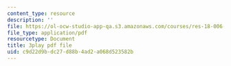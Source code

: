 ```yaml
---
content_type: resource
description: ''
file: https://ol-ocw-studio-app-qa.s3.amazonaws.com/courses/res-18-006-calculus-revisited-single-variable-calculus-fall-2010/c9d22d9bdc27d88b4ad2a068d523582b_zKtYCGbCfSc.pdf
file_type: application/pdf
resourcetype: Document
title: 3play pdf file
uid: c9d22d9b-dc27-d88b-4ad2-a068d523582b
---
```

